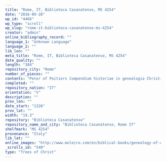 ```yaml
---
title: "Rome, IT, Biblioteca Casanatense, MS 4254"
date: "2016-09-28"
wp_id: "4466"
wp_type: "scroll"
wp_slug: "rome-it-biblioteca-casanatense-ms-4254"
creator: "admin"
online_bibliography_record: ""
language_1: "Unknown Language"
language_2: ""
lib_lon: ""
meta_title: "Rome, IT, Biblioteca Casanatense, MS 4254"
date_quality: ""
length: "384"
repository_city: "Rome"
number_of_pieces: ""
contents: "Peter of Poitiers Compendium historiae in genealogia Christi."
completed: ""
repository_nation: "IT"
orientation: "V"
description: ""
prov_lon: ""
date_start: "1320"
prov_lat: ""
width: "19.3"
repository: "Biblioteca Casanatense"
repository_name_and_city: "Biblioteca Casanatense, Rome IT"
shelfmark: "MS 4254"
provenance: "Italy"
lib_lat: ""
online_images: "http://www.moleiro.com/en/biblical-books/genealogy-of-christ.html"
_scrolls_id: "540"
type: "Trees of Christ"
---
```



